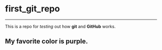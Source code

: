 # first_git_repo
---
This is a repo for *testing* out how **git** and **GitHub** works.

## My favorite color is purple.

